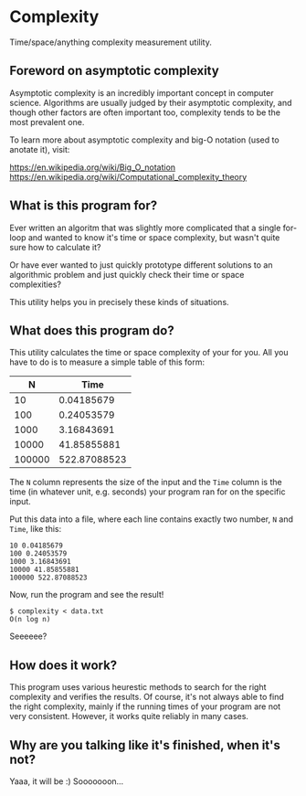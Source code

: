# Complexity

Time/space/anything complexity measurement utility.

## Foreword on asymptotic complexity

Asymptotic complexity is an incredibly important concept in computer
science. Algorithms are usually judged by their asymptotic complexity,
and though other factors are often important too, complexity tends to
be the most prevalent one.

To learn more about asymptotic complexity and big-O notation (used to
anotate it), visit:

<https://en.wikipedia.org/wiki/Big_O_notation>
<https://en.wikipedia.org/wiki/Computational_complexity_theory>

## What is this program for?

Ever written an algoritm that was slightly more complicated that a
single for-loop and wanted to know it's time or space complexity, but
wasn't quite sure how to calculate it?

Or have ever wanted to just quickly prototype different solutions to
an algorithmic problem and just quickly check their time or space
complexities?

This utility helps you in precisely these kinds of situations.

## What does this program do?

This utility calculates the time or space complexity of your for
you. All you have to do is to measure a simple table of this form:

|      N |         Time |
|--------|--------------|
|     10 |   0.04185679 |
|    100 |   0.24053579 |
|   1000 |   3.16843691 |
|  10000 |  41.85855881 |
| 100000 | 522.87088523 |


The `N` column represents the size of the input and the `Time` column
is the time (in whatever unit, e.g. seconds) your program ran for on
the specific input.

Put this data into a file, where each line contains exactly two
number, `N` and `Time`, like this:

```
10 0.04185679
100 0.24053579
1000 3.16843691
10000 41.85855881
100000 522.87088523
```

Now, run the program and see the result!

```
$ complexity < data.txt
O(n log n)
```

Seeeeee?

## How does it work?

This program uses various heurestic methods to search for the right
complexity and verifies the results. Of course, it's not always able
to find the right complexity, mainly if the running times of your
program are not very consistent. However, it works quite reliably in
many cases.

## Why are you talking like it's finished, when it's not?

Yaaa, it will be :) Sooooooon...
